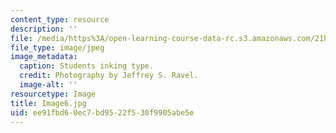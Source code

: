 ```yaml
---
content_type: resource
description: ''
file: /media/https%3A/open-learning-course-data-rc.s3.amazonaws.com/21h-343j-making-books-the-renaissance-and-today-spring-2016/ee91fbd60ec7bd9522f530f9905abe5e_Image6.jpg
file_type: image/jpeg
image_metadata:
  caption: Students inking type.
  credit: Photography by Jeffrey S. Ravel.
  image-alt: ''
resourcetype: Image
title: Image6.jpg
uid: ee91fbd6-0ec7-bd95-22f5-30f9905abe5e
---
```

